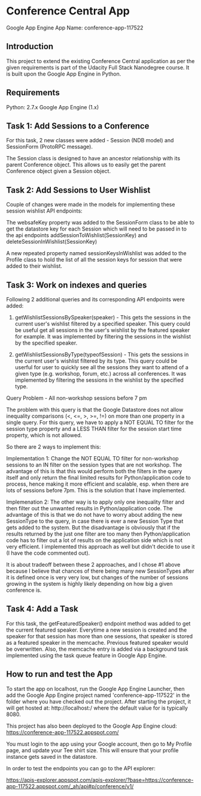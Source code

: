Conference Central App
======================

Google App Engine App Name: conference-app-117522

Introduction
------------
This project to extend the existing Conference Central application as per the given requirements is part of the Udacity Full Stack Nanodegree course. It is built upon the Google App Engine in Python.


Requirements
------------
Python: 2.7.x
Google App Engine (1.x)


Task 1: Add Sessions to a Conference
------------------------------------
For this task, 2 new classes were added - Session (NDB model) and SessionForm (ProtoRPC message).

The Session class is designed to have an ancestor relationship with its parent Conference object. This allows us to easily get the parent Conference object given a Session object.


Task 2: Add Sessions to User Wishlist
--------------------------------------
Couple of changes were made in the models for implementing these session wishlist API endpoints:

The websafeKey property was added to the SessionForm class to be able to get the datastore key for each Session which will need to be passed in to the api endpoints addSessionToWishlist(SessionKey) and
deleteSessionInWishlist(SessionKey)

A new repeated property named sessionKeysInWishlist was added to the Profile class to hold the list of all the session keys for session that were added to their wishlist.


Task 3: Work on indexes and queries
------------------------------------

Following 2 additional queries and its corresponding API endpoints were added:

1. getWishlistSessionsBySpeaker(speaker) -  This gets the sessions in the current user's wishlist filtered by a specified speaker. This query could be useful get all sessions in the user's wishlist by the featured speaker for example. It was implemented by filtering the sessions in the wishlist by the specified speaker.

2. getWishlistSessionsByType(typeofSession) - This gets the sessions in the current user's wishlist filtered by its type. This query could be userful for user to quickly see all the sessions they want to attend of a given type (e.g. workshop, forum, etc.) across all conferences. It was implemented by filtering the sessions in the wishlist by the specified type.

Query Problem - All non-workshop sessions before 7 pm

The problem with this query is that the Google Datastore does not allow inequality comparisons (<, <=, >, >=, !=) on more than one property in a single query. For this query, we have to apply a NOT EQUAL TO filter for the session type property and a LESS THAN filter for the session start time property, which is not allowed.

So there are 2 ways to implement this:

Implementation 1:
Change the NOT EQUAL TO filter for non-workshop sessions to an IN filter on the session types that are not workshop. The advantage of this is that this would perform both the filters in the query itself and only return the final limited results for Python/application code to process, hence making it more efficient and scalable, esp. when there are lots of sessions before 7pm. This is the solution that I have implemented.

Implemenation 2:
The other way is to apply only one inequality filter and then filter out the unwanted results in Python/application code. The advantage of this is that we do not have to worry about adding the new SessionType to the query, in case there is ever a new Session Type that gets added to the system. But the disadvantage is obviously that if the results returned by the just one filter are too many then Python/application code has to filter out a lot of results on the application side which is not very efficient. I implemented this approach as well but didn't decide to use it (I have the code commented out).

It is about tradeoff between these 2 approaches, and I chose #1 above because I believe that chances of there being many new SessionTypes after it is defined once is very very low, but changes of the number of sessions growing in the system is highly likely depending on how big a given conference is.


Task 4: Add a Task
-------------------
For this task, the getFeaturedSpeaker() endpoint method was added to get the current featured speaker. Everytime a new session is created and the speaker for that session has more than one sessions, that speaker is stored as a featured speaker in the memcache. Previous featured speaker would be overwritten. Also, the memcache entry is added via a background task implemented using the task queue feature in Google App Engine.


How to run and test the App
----------------------------
To start the app on localhost, run the Google App Engine Launcher, then add the Google App Engine project named 'conference-app-117522' in the folder where you have checked out the project. After starting the project, it will get hosted at: http://localhost:<port>/ where the default value for <port> is typically 8080.

This project has also been deployed to the Google App Engine cloud: https://conference-app-117522.appspot.com/

You must login to the app using your Google account, then go to My Profile page, and update your Tee shirt size. This will ensure that your profile instance gets saved in the datastore.

In order to test the endpoints you can go to the API explorer:

https://apis-explorer.appspot.com/apis-explorer/?base=https://conference-app-117522.appspot.com/_ah/api#p/conference/v1/

